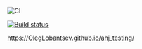 ![CI](https://github.com/OlegLobantsev/ahj_testing/actions/workflows/web.yml/badge.svg)

[![Build status](https://ci.appveyor.com/api/projects/status/yv9k5hsitv3dk4mh/branch/main?svg=true)](https://ci.appveyor.com/project/OlegLobantsev/ahj_testing/main)

https://OlegLobantsev.github.io/ahj_testing/
